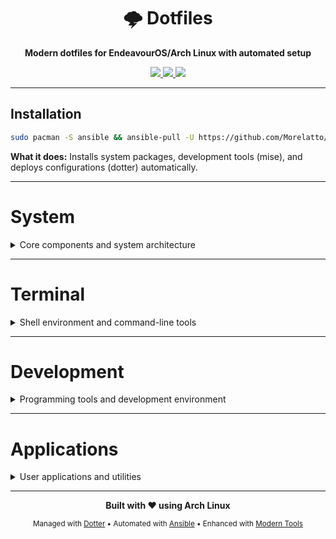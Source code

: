 <div align="center">

# 🌩️ Dotfiles

**Modern dotfiles for EndeavourOS/Arch Linux with automated setup**

<a href="https://archlinux.org/">
  <img src="https://img.shields.io/badge/Arch%20Linux-1793D1?style=for-the-badge&logo=arch-linux&logoColor=white">
</a>
<a href="https://github.com/SuperCuber/dotter">
  <img src="https://img.shields.io/badge/Managed%20with-Dotter-4B8BF5?style=for-the-badge">
</a>
<a href="https://mise.jdx.dev/">
  <img src="https://img.shields.io/badge/Tools%20via-Mise-00ADD8?style=for-the-badge">
</a>

</div>

---

## Installation

```bash
sudo pacman -S ansible && ansible-pull -U https://github.com/Morelatto/dotfiles.git .setup/ansible.yml -K
```

**What it does:** Installs system packages, development tools (mise), and deploys configurations (dotter) automatically.

---

# System
<details>
<summary>Core components and system architecture</summary>

## Core Infrastructure
| Component | Tool | Implementation Details |
|-----------|------|------------------------|
| OS | [EndeavourOS](https://endeavouros.com/)/Arch Linux | Rolling release, systemd-boot, pacman parallel downloads, AUR enabled |
| Tool Manager | [mise](https://mise.jdx.dev/) | 52 tools managed • Node LTS, Python 3.12, Go/Rust/Bun/Neovim latest • Auto-activation via .mise.toml |
| Config Deploy | [dotter](https://github.com/SuperCuber/dotter) | 5 packages (terminal/desktop/dev/apps) • Symlink strategy • Pre/post deploy hooks • Cache at .dotter/cache.toml |
| Automation | [Ansible](https://github.com/ansible/ansible) | ansible-pull one-liner • Installs 60+ packages • Configures Docker • Sets up mise + dotter |

## Display
| Component | Tool | Notes |
|-----------|------|-------|
| Display Server | X.Org ([X.Org](https://www.x.org/)) | Arc-Dark GTK theme, 20min screen timeout, DPMS power management |
| Window Manager | [i3-gaps](https://github.com/Airblader/i3) | Super+Enter (terminal), Super+d (rofi), Super+Tab (workspace nav) |
| Window Tools | [i3wsr](https://github.com/roosta/i3wsr), i3blocks | EndeavourOS i3blocks config with FontAwesome icons |
| Compositor | [Picom](https://github.com/yshui/picom) | fading enabled, terminal opacity rules |
| Application Launcher | [Rofi](https://github.com/DaveDavenport/rofi) | Super+d (apps), Super+t (windows), Super+g (workspace groups) |
| Notification Daemon | [Dunst](https://github.com/dunst-project/dunst) | bottom-right, 300px width, monitor 2 |
| Status Bar | [i3blocks](https://github.com/vivien/i3blocks) | EndeavourOS setup with system monitoring modules |
| Wallpaper Manager | [feh](https://github.com/derf/feh) | --bg-fill mode, integrated with betterlockscreen |
| Screen Locker | [betterlockscreen](https://github.com/betterlockscreen/betterlockscreen) | JetBrainsMono font, blur effect, 5s timeout, custom colors |
| Calendar | [gsimplecal](https://github.com/dmedvinsky/gsimplecal) | close on unfocus, positioned at (1680,833), highlight today |

</details>

---

# Terminal
<details>
<summary>Shell environment and command-line tools</summary>

## Shell Environment
| Component | Tool | Key Features | Source |
|-----------|------|--------------|--------|
| Shell | [Zsh](https://github.com/zsh-users/zsh) | Modular config, extensive aliases, smart completion, XDG compliant | System |
| Terminal | [XFCE4 Terminal](https://github.com/xfce-mirror/xfce4-terminal) | Nerd Font support, transparency, custom colorscheme, large scrollback | System |
| Prompt | [Starship](https://github.com/starship/starship) | Git status, command duration, exit codes, language versions | mise |
| History | [Atuin](https://github.com/ellie/atuin) | Fuzzy search, workspace filtering, secrets protection, sync support | mise |
| File Browser | [Ranger](https://github.com/ranger/ranger) | Image previews, bulk operations, VCS integration, custom actions | System |
| Directory Jump | [Zoxide](https://github.com/ajeetdsouza/zoxide) | Frecency algorithm, fuzzy matching, database import, cd replacement | mise |

## CLI Tools
| Tool | Replaces | Purpose | Key Features |
|------|----------|---------|--------------|
| [eza](https://github.com/eza-community/eza) | ls | File listing | Icons, git status, tree view, sorting options |
| [bat](https://github.com/sharkdp/bat) | cat | File viewer | Syntax highlighting, git integration, line numbers |
| [fd](https://github.com/sharkdp/fd) | find | File search | Fast performance, gitignore aware, regex support |
| [ripgrep](https://github.com/BurntSushi/ripgrep) | grep | Text search | Recursive by default, parallel search, PCRE2 |
| [fzf](https://github.com/junegunn/fzf) | - | Fuzzy finder | Interactive selection, preview window, shell integration |
| [btop](https://github.com/aristocratos/btop) | htop | System monitor | GPU monitoring, network graphs, mouse support |
| [dust](https://github.com/bootandy/dust) | du | Disk usage | Tree visualization, percentage bars, fast scanning |
| [sd](https://github.com/chmln/sd) | sed | Find & replace | Intuitive syntax, literal strings, preview mode |
| [delta](https://github.com/dandavison/delta) | diff | Git diffs | Syntax highlighting, side-by-side view, word-level diff |
| [jq](https://github.com/jqlang/jq) | - | JSON processor | Query language, streaming, transformations |
| [yq](https://github.com/mikefarah/yq) | - | YAML processor | Multiple formats, in-place editing, path expressions |
| [hyperfine](https://github.com/sharkdp/hyperfine) | time | Benchmarking | Statistical analysis, warmup runs, export formats |
| [tokei](https://github.com/XAMPPRocky/tokei) | cloc | Code statistics | Language detection, fast counting, exclude patterns |

</details>

---

# Development
<details>
<summary>Programming tools and development environment</summary>

## Core Development Tools
| Category | Tool | Notes |
|----------|------|-------|
| Version Control | [Git](https://github.com/git/git) + [Delta](https://github.com/dandavison/delta) | Dracula theme, side-by-side, line numbers |
| Text Editor | [AstroNvim](https://github.com/AstroNvim/AstroNvim) (Neovim v5+) | 47 plugins, LSP/DAP, Git integration, fuzzy finder, file explorer, terminal |
| Text Editor | [Sublime Text](https://www.sublimetext.com/) | Mariana theme, save on focus lost, auto-find in selection |
| IDE | [JetBrains PyCharm](https://www.jetbrains.com/pycharm/) | 4GB heap, OpenGL acceleration, custom VM options |
| AI Assistant | [Claude Code](https://claude.ai/) | custom hooks, OTLP telemetry, 15min bash timeout |
| Containers | [Docker](https://github.com/docker/docker-ce) + [Compose](https://github.com/docker/compose) | BuildKit enabled, 10GB cache, log rotation, metrics on :9323 |

## Language Runtimes (via mise)
| Language | Tool |
|----------|------|
| Node.js | [Node.js](https://github.com/nodejs/node) |
| Python | [Python](https://github.com/python/cpython) |
| Go | [Go](https://github.com/golang/go) |
| Rust | [Rust](https://github.com/rust-lang/rust) |
| JavaScript Runtime | [Bun](https://github.com/oven-sh/bun) | XDG-compliant paths, global bin in ~/.local/bin, 60s test timeout |

## Development Tools

| Tool | Purpose | Key Shortcuts/Features |
|------|---------|------------------------|
| [lazygit](https://github.com/jesseduffield/lazygit) | Git TUI | `lg` alias, cherry-pick, interactive rebase |
| [lazydocker](https://github.com/jesseduffield/lazydocker) | Docker TUI | `lzd` alias, container logs, resource graphs |
| [gh](https://github.com/cli/cli) | GitHub CLI | PR creation, issue management, workflow runs |
| [glab](https://github.com/profclems/glab) | GitLab CLI | MR management, CI/CD pipelines, project ops |
| [glow](https://github.com/charmbracelet/glow) | Markdown viewer | Render in terminal, paging, local/remote files |
| [just](https://github.com/casey/just) | Task runner | Justfile recipes, parameters, dependencies |
| [watchexec](https://github.com/watchexec/watchexec) | File watcher | Auto-restart, debouncing, ignore patterns |
| [direnv](https://github.com/direnv/direnv) | Env manager | .envrc files, automatic load/unload |
| [bottom](https://github.com/ClementTsang/bottom) | System monitor | `btm` command, process tree, disk I/O |

</details>

---

# Applications
<details>
<summary>User applications and utilities</summary>

## User Applications
| Category | Tool | Notes |
|----------|------|-------|
| Web Browser | [Firefox](https://github.com/mozilla/gecko-dev) | arkenfox user.js, Tree Style Tab, uBlock Origin |
| Note Taking | [Obsidian](https://obsidian.md/) | 9 plugins: Dataview, Excalidraw, Canvas, Task Progress, Heatmap Calendar |
| Update Notifier | [Kalu](https://github.com/jjk-jacky/kalu) | 120min interval, AUR support, auto-checks enabled |
| Package Manager | pacman + [yay](https://github.com/Jguer/yay) | AUR helper for community packages |

</details>

---

<div align="center">

**Built with ❤️ using Arch Linux**

<sub>Managed with [Dotter](https://github.com/SuperCuber/dotter) • Automated with [Ansible](https://github.com/ansible/ansible) • Enhanced with [Modern Tools](https://github.com/ibraheemdev/modern-unix)</sub>

</div>
